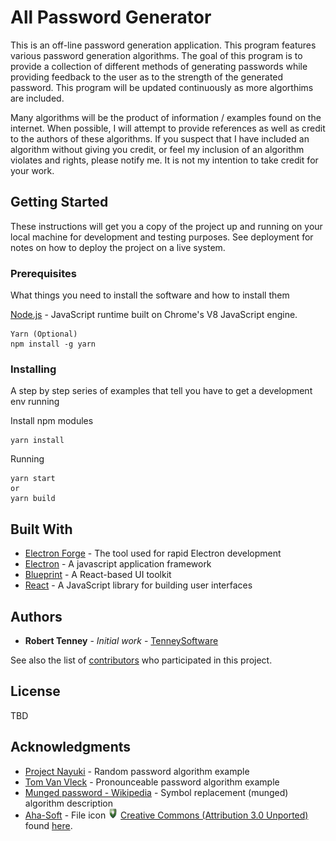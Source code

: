 # All Password Generator

This is an off-line password generation application. This program features various password generation algorithms. The goal of this program is to provide a collection of different methods of generating passwords while providing feedback to the user as to the strength of the generated password. This program will be updated continuously as more algorthims are included.

Many algorithms will be the product of information / examples found on the internet. When possible, I will attempt to provide references as well as credit to the authors of these algorithms. If you suspect that I have included an algorithm without giving you credit, or feel my inclusion of an algorithm violates and rights, please notify me. It is not my intention to take credit for your work.

## Getting Started

These instructions will get you a copy of the project up and running on your local machine for development and testing purposes. See deployment for notes on how to deploy the project on a live system.

### Prerequisites

What things you need to install the software and how to install them

[Node.js](https://nodejs.org/en/) - JavaScript runtime built on Chrome's V8 JavaScript engine.
```
Yarn (Optional)
npm install -g yarn
```

### Installing

A step by step series of examples that tell you have to get a development env running

Install npm modules

```
yarn install
```

Running

```
yarn start
or
yarn build
```

## Built With

* [Electron Forge](https://electronforge.io/) - The tool used for rapid Electron development
* [Electron](https://electronjs.org/) - A javascript application framework
* [Blueprint](http://blueprintjs.com/) - A React-based UI toolkit
* [React](https://reactjs.org/) - A JavaScript library for building user interfaces

## Authors

* **Robert Tenney** - *Initial work* - [TenneySoftware](http://www.tenneysoftware.com/)

See also the list of [contributors](https://github.com/your/project/contributors) who participated in this project.

## License

TBD

<!-- This project is licensed under the MIT License - see the [LICENSE.md](LICENSE.md) file for details -->

## Acknowledgments

* [Project Nayuki](https://www.nayuki.io/page/random-password-generator-javascript) - Random password algorithm example
* [Tom Van Vleck](http://multicians.org/thvv/gpw-js.html) - Pronounceable password algorithm example
* [Munged password - Wikipedia](https://en.wikipedia.org/wiki/Munged_password) - Symbol replacement (munged) algorithm description
* [Aha-Soft](https://www.iconfinder.com/aha-soft) - File icon <img style="width: 16px; height: 16px;" src="./resources/Icon.png"> [Creative Commons (Attribution 3.0 Unported)](http://creativecommons.org/licenses/by/3.0/) found [here](https://www.iconfinder.com/icons/128427/antivirus_guard_locked_password_privacy_private_protect_protection_safe_secure_security_shield_icon#size=64).